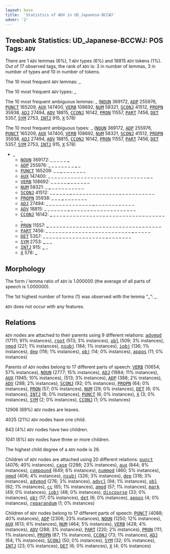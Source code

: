 ```yaml
---
layout: base
title:  'Statistics of ADV in UD_Japanese-BCCWJ'
udver: '2'
---
```


## Treebank Statistics: UD_Japanese-BCCWJ: POS Tags: `ADV`

There are 1 `ADV` lemmas (6%), 1 `ADV` types (6%) and 18815 `ADV` tokens (1%).
Out of 17 observed tags, the rank of `ADV` is: 3 in number of lemmas, 3 in number of types and 10 in number of tokens.

The 10 most frequent `ADV` lemmas: _

The 10 most frequent `ADV` types:  _

The 10 most frequent ambiguous lemmas: _ (<tt><a href="ja_bccwj-pos-NOUN.html">NOUN</a></tt> 369172, <tt><a href="ja_bccwj-pos-ADP.html">ADP</a></tt> 255976, <tt><a href="ja_bccwj-pos-PUNCT.html">PUNCT</a></tt> 165209, <tt><a href="ja_bccwj-pos-AUX.html">AUX</a></tt> 147400, <tt><a href="ja_bccwj-pos-VERB.html">VERB</a></tt> 108692, <tt><a href="ja_bccwj-pos-NUM.html">NUM</a></tt> 58321, <tt><a href="ja_bccwj-pos-SCONJ.html">SCONJ</a></tt> 41512, <tt><a href="ja_bccwj-pos-PROPN.html">PROPN</a></tt> 35938, <tt><a href="ja_bccwj-pos-ADJ.html">ADJ</a></tt> 27494, <tt><a href="ja_bccwj-pos-ADV.html">ADV</a></tt> 18815, <tt><a href="ja_bccwj-pos-CCONJ.html">CCONJ</a></tt> 16142, <tt><a href="ja_bccwj-pos-PRON.html">PRON</a></tt> 11557, <tt><a href="ja_bccwj-pos-PART.html">PART</a></tt> 7456, <tt><a href="ja_bccwj-pos-DET.html">DET</a></tt> 5357, <tt><a href="ja_bccwj-pos-SYM.html">SYM</a></tt> 2753, <tt><a href="ja_bccwj-pos-INTJ.html">INTJ</a></tt> 915, <tt><a href="ja_bccwj-pos-X.html">X</a></tt> 578)

The 10 most frequent ambiguous types:  _ (<tt><a href="ja_bccwj-pos-NOUN.html">NOUN</a></tt> 369172, <tt><a href="ja_bccwj-pos-ADP.html">ADP</a></tt> 255976, <tt><a href="ja_bccwj-pos-PUNCT.html">PUNCT</a></tt> 165209, <tt><a href="ja_bccwj-pos-AUX.html">AUX</a></tt> 147400, <tt><a href="ja_bccwj-pos-VERB.html">VERB</a></tt> 108692, <tt><a href="ja_bccwj-pos-NUM.html">NUM</a></tt> 58321, <tt><a href="ja_bccwj-pos-SCONJ.html">SCONJ</a></tt> 41512, <tt><a href="ja_bccwj-pos-PROPN.html">PROPN</a></tt> 35938, <tt><a href="ja_bccwj-pos-ADJ.html">ADJ</a></tt> 27494, <tt><a href="ja_bccwj-pos-ADV.html">ADV</a></tt> 18815, <tt><a href="ja_bccwj-pos-CCONJ.html">CCONJ</a></tt> 16142, <tt><a href="ja_bccwj-pos-PRON.html">PRON</a></tt> 11557, <tt><a href="ja_bccwj-pos-PART.html">PART</a></tt> 7456, <tt><a href="ja_bccwj-pos-DET.html">DET</a></tt> 5357, <tt><a href="ja_bccwj-pos-SYM.html">SYM</a></tt> 2753, <tt><a href="ja_bccwj-pos-INTJ.html">INTJ</a></tt> 915, <tt><a href="ja_bccwj-pos-X.html">X</a></tt> 578)


* _
  * <tt><a href="ja_bccwj-pos-NOUN.html">NOUN</a></tt> 369172: <b>_</b> _ <b>_</b> <b>_</b> _ _ <b>_</b> <b>_</b> _ <b>_</b> _ <b>_</b>
  * <tt><a href="ja_bccwj-pos-ADP.html">ADP</a></tt> 255976: _ _ _ _ <b>_</b> _ _ _ <b>_</b> _ <b>_</b> _
  * <tt><a href="ja_bccwj-pos-PUNCT.html">PUNCT</a></tt> 165209: _ _ <b>_</b> _ _ _ _ _ _ _
  * <tt><a href="ja_bccwj-pos-AUX.html">AUX</a></tt> 147400: _ _ _ _ _ _ _ _ _ _ _ _ _ _ _ _ _ _ _ _ _ _ _ _ _ _ _ _ _ _ <b>_</b> _
  * <tt><a href="ja_bccwj-pos-VERB.html">VERB</a></tt> 108692: _ _ _ _ _ <b>_</b> _ _ _ _ _ _
  * <tt><a href="ja_bccwj-pos-NUM.html">NUM</a></tt> 58321: _ <b>_</b> _ _ _ _ _ _ _ _ _ _
  * <tt><a href="ja_bccwj-pos-SCONJ.html">SCONJ</a></tt> 41512: _ _ _ _ _ _ <b>_</b> _ _ _ _ _ _ _ _ _ _ _ _ _ _ _ _ _ _ _ _ _ _ _ _ _
  * <tt><a href="ja_bccwj-pos-PROPN.html">PROPN</a></tt> 35938: _ _ _ <b>_</b> _ _ _ _ _ _ _
  * <tt><a href="ja_bccwj-pos-ADJ.html">ADJ</a></tt> 27494: _ _ _ _ _ _ _ _ _ _ _ _ _ _ <b>_</b> _ _ _ _ _ _ _ _ _ _ _ _
  * <tt><a href="ja_bccwj-pos-ADV.html">ADV</a></tt> 18815: _ _ _ _ _ _ _ <b>_</b> _ _ _ _ _ _ _ _ _ _ _ _ _ _ _ _ _ _ _ _
  * <tt><a href="ja_bccwj-pos-CCONJ.html">CCONJ</a></tt> 16142: <b>_</b> _ _ _ _ _ _ _ _ _ _ _ _ _ _ _ _ _ _ _ _ _ _ _ _ _ _ _ _ _ _ _ _ _ _ _
  * <tt><a href="ja_bccwj-pos-PRON.html">PRON</a></tt> 11557: <b>_</b> _ _ _ _ _ _ _ _ _ _ _ _ _ _ _ _ _ _ _ _ _ _ _ _ _ _ _ _ _ _ _ _ _ _
  * <tt><a href="ja_bccwj-pos-PART.html">PART</a></tt> 7456: _ _ _ _ _ _ _ _ _ _ _ _ _ _ _ _ _ _ _ _ _ _ _ _ _ _ <b>_</b> _ _ _ _ _
  * <tt><a href="ja_bccwj-pos-DET.html">DET</a></tt> 5357: _ _ _ _ _ _ _ _ _ _ _ _ _ _ _ _ _ _ _ <b>_</b> _ _ _ _ _ _ _
  * <tt><a href="ja_bccwj-pos-SYM.html">SYM</a></tt> 2753: <b>_</b> _ _
  * <tt><a href="ja_bccwj-pos-INTJ.html">INTJ</a></tt> 915: <b>_</b> _
  * <tt><a href="ja_bccwj-pos-X.html">X</a></tt> 578: <b>_</b>

## Morphology

The form / lemma ratio of `ADV` is 1.000000 (the average of all parts of speech is 1.000000).

The 1st highest number of forms (1) was observed with the lemma “_”: _.

`ADV` does not occur with any features.


## Relations

`ADV` nodes are attached to their parents using 9 different relations: <tt><a href="ja_bccwj-dep-advmod.html">advmod</a></tt> (17111; 91% instances), <tt><a href="ja_bccwj-dep-root.html">root</a></tt> (513; 3% instances), <tt><a href="ja_bccwj-dep-obl.html">obl</a></tt> (509; 3% instances), <tt><a href="ja_bccwj-dep-nmod.html">nmod</a></tt> (221; 1% instances), <tt><a href="ja_bccwj-dep-nsubj.html">nsubj</a></tt> (184; 1% instances), <tt><a href="ja_bccwj-dep-iobj.html">iobj</a></tt> (136; 1% instances), <tt><a href="ja_bccwj-dep-dep.html">dep</a></tt> (116; 1% instances), <tt><a href="ja_bccwj-dep-obj.html">obj</a></tt> (14; 0% instances), <tt><a href="ja_bccwj-dep-appos.html">appos</a></tt> (11; 0% instances)

Parents of `ADV` nodes belong to 17 different parts of speech: <tt><a href="ja_bccwj-pos-VERB.html">VERB</a></tt> (10654; 57% instances), <tt><a href="ja_bccwj-pos-NOUN.html">NOUN</a></tt> (2777; 15% instances), <tt><a href="ja_bccwj-pos-ADJ.html">ADJ</a></tt> (1984; 11% instances), <tt><a href="ja_bccwj-pos-AUX.html">AUX</a></tt> (1945; 10% instances),  (513; 3% instances), <tt><a href="ja_bccwj-pos-ADP.html">ADP</a></tt> (388; 2% instances), <tt><a href="ja_bccwj-pos-ADV.html">ADV</a></tt> (288; 2% instances), <tt><a href="ja_bccwj-pos-SCONJ.html">SCONJ</a></tt> (92; 0% instances), <tt><a href="ja_bccwj-pos-PROPN.html">PROPN</a></tt> (64; 0% instances), <tt><a href="ja_bccwj-pos-PRON.html">PRON</a></tt> (57; 0% instances), <tt><a href="ja_bccwj-pos-NUM.html">NUM</a></tt> (29; 0% instances), <tt><a href="ja_bccwj-pos-DET.html">DET</a></tt> (6; 0% instances), <tt><a href="ja_bccwj-pos-INTJ.html">INTJ</a></tt> (6; 0% instances), <tt><a href="ja_bccwj-pos-PUNCT.html">PUNCT</a></tt> (6; 0% instances), <tt><a href="ja_bccwj-pos-X.html">X</a></tt> (3; 0% instances), <tt><a href="ja_bccwj-pos-SYM.html">SYM</a></tt> (2; 0% instances), <tt><a href="ja_bccwj-pos-CCONJ.html">CCONJ</a></tt> (1; 0% instances)

12906 (69%) `ADV` nodes are leaves.

4025 (21%) `ADV` nodes have one child.

843 (4%) `ADV` nodes have two children.

1041 (6%) `ADV` nodes have three or more children.

The highest child degree of a `ADV` node is 26.

Children of `ADV` nodes are attached using 20 different relations: <tt><a href="ja_bccwj-dep-punct.html">punct</a></tt> (4076; 40% instances), <tt><a href="ja_bccwj-dep-case.html">case</a></tt> (2286; 23% instances), <tt><a href="ja_bccwj-dep-aux.html">aux</a></tt> (844; 8% instances), <tt><a href="ja_bccwj-dep-compound.html">compound</a></tt> (649; 6% instances), <tt><a href="ja_bccwj-dep-nummod.html">nummod</a></tt> (460; 5% instances), <tt><a href="ja_bccwj-dep-nmod.html">nmod</a></tt> (406; 4% instances), <tt><a href="ja_bccwj-dep-nsubj.html">nsubj</a></tt> (326; 3% instances), <tt><a href="ja_bccwj-dep-dep.html">dep</a></tt> (318; 3% instances), <tt><a href="ja_bccwj-dep-advmod.html">advmod</a></tt> (276; 3% instances), <tt><a href="ja_bccwj-dep-advcl.html">advcl</a></tt> (94; 1% instances), <tt><a href="ja_bccwj-dep-obl.html">obl</a></tt> (92; 1% instances), <tt><a href="ja_bccwj-dep-cc.html">cc</a></tt> (65; 1% instances), <tt><a href="ja_bccwj-dep-amod.html">amod</a></tt> (57; 1% instances), <tt><a href="ja_bccwj-dep-mark.html">mark</a></tt> (49; 0% instances), <tt><a href="ja_bccwj-dep-iobj.html">iobj</a></tt> (48; 0% instances), <tt><a href="ja_bccwj-dep-discourse.html">discourse</a></tt> (33; 0% instances), <tt><a href="ja_bccwj-dep-obj.html">obj</a></tt> (17; 0% instances), <tt><a href="ja_bccwj-dep-det.html">det</a></tt> (6; 0% instances), <tt><a href="ja_bccwj-dep-appos.html">appos</a></tt> (4; 0% instances), <tt><a href="ja_bccwj-dep-reparandum.html">reparandum</a></tt> (1; 0% instances)

Children of `ADV` nodes belong to 17 different parts of speech: <tt><a href="ja_bccwj-pos-PUNCT.html">PUNCT</a></tt> (4088; 40% instances), <tt><a href="ja_bccwj-pos-ADP.html">ADP</a></tt> (2306; 23% instances), <tt><a href="ja_bccwj-pos-NOUN.html">NOUN</a></tt> (1250; 12% instances), <tt><a href="ja_bccwj-pos-AUX.html">AUX</a></tt> (613; 6% instances), <tt><a href="ja_bccwj-pos-NUM.html">NUM</a></tt> (464; 5% instances), <tt><a href="ja_bccwj-pos-VERB.html">VERB</a></tt> (428; 4% instances), <tt><a href="ja_bccwj-pos-ADV.html">ADV</a></tt> (288; 3% instances), <tt><a href="ja_bccwj-pos-PART.html">PART</a></tt> (220; 2% instances), <tt><a href="ja_bccwj-pos-PRON.html">PRON</a></tt> (111; 1% instances), <tt><a href="ja_bccwj-pos-PROPN.html">PROPN</a></tt> (87; 1% instances), <tt><a href="ja_bccwj-pos-CCONJ.html">CCONJ</a></tt> (73; 1% instances), <tt><a href="ja_bccwj-pos-ADJ.html">ADJ</a></tt> (64; 1% instances), <tt><a href="ja_bccwj-pos-SCONJ.html">SCONJ</a></tt> (50; 0% instances), <tt><a href="ja_bccwj-pos-SYM.html">SYM</a></tt> (32; 0% instances), <tt><a href="ja_bccwj-pos-INTJ.html">INTJ</a></tt> (23; 0% instances), <tt><a href="ja_bccwj-pos-DET.html">DET</a></tt> (6; 0% instances), <tt><a href="ja_bccwj-pos-X.html">X</a></tt> (4; 0% instances)

